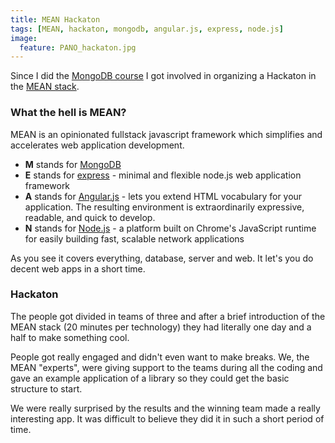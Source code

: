```yaml
---
title: MEAN Hackaton
tags: [MEAN, hackaton, mongodb, angular.js, express, node.js]
image:
  feature: PANO_hackaton.jpg
---
```


Since I did the [MongoDB course](http://pallares.me/mongodb-for-NET-M101N/) I got involved in organizing a Hackaton in the [MEAN stack](http://mean.io/).

### What the hell is MEAN?

MEAN is an opinionated fullstack javascript framework which simplifies and accelerates web application development.

* **M** stands for [MongoDB](https://www.mongodb.org/)
* **E** stands for [express](http://expressjs.com/) - minimal and flexible node.js web application framework
* **A** stands for [Angular.js](https://angularjs.org/) - lets you extend HTML vocabulary for your application. The resulting environment is extraordinarily expressive, readable, and quick to develop.
* **N** stands for [Node.js](https://nodejs.org/) - a platform built on Chrome's JavaScript runtime for easily building fast, scalable network applications

As you see it covers everything, database, server and web. It let's you do decent web apps in a short time.

### Hackaton

The people got divided in teams of three and after a brief introduction of the MEAN stack  (20 minutes per technology) they had literally one day and a half to make something cool. 

People got really engaged and didn't even want to make breaks. We, the MEAN "experts", were giving support to the teams during all the coding and gave an example application of a library so they could get the basic structure to start.

We were really surprised by the results and the winning team made a really interesting app. It was difficult to believe they did it in such a short period of time.


